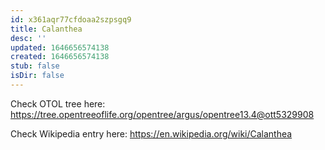 ```yaml
---
id: x361aqr77cfdoaa2szpsgq9
title: Calanthea
desc: ''
updated: 1646656574138
created: 1646656574138
stub: false
isDir: false
---
```

Check OTOL tree here: https://tree.opentreeoflife.org/opentree/argus/opentree13.4@ott5329908


Check Wikipedia entry here: https://en.wikipedia.org/wiki/Calanthea
